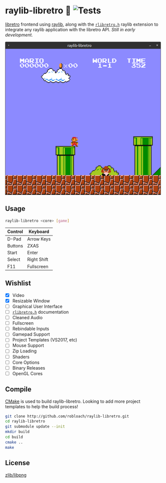 # raylib-libretro :space_invader: ![Tests](https://github.com/RobLoach/raylib-libretro/workflows/Tests/badge.svg)

[libretro](https://www.libretro.com/) frontend using [raylib](https://www.raylib.com), along with the [`rlibretro.h`](include/rlibretro.h) raylib extension to integrate any raylib application with the libretro API. *Still in early development.*

![Screenshot of raylib-libretro](examples/rlibretro_basic_window.png)

## Usage

``` sh
raylib-libretro <core> [game]
```

| Control  | Keyboard    |
| ---      | ---         |
| D-Pad    | Arrow Keys  |
| Buttons  | ZXAS        |
| Start    | Enter       |
| Select   | Right Shift |
| F11      | Fullscreen  |

## Wishlist

- [x] Video
- [x] Resizable Window
- [ ] Graphical User Interface
- [ ] [`rlibretro.h`](include/rlibretro.h) documentation
- [ ] Cleaned Audio
- [ ] Fullscreen
- [ ] Rebindable Inputs
- [ ] Gamepad Support
- [ ] Project Templates (VS2017, etc)
- [ ] Mouse Support
- [ ] Zip Loading
- [ ] Shaders
- [ ] Core Options
- [ ] Binary Releases
- [ ] OpenGL Cores

## Compile

[CMake](https://cmake.org/) is used to build raylib-libretro. Looking to add more project templates to help the build process!

``` sh
git clone http://github.com/robloach/raylib-libretro.git
cd raylib-libretro
git submodule update --init
mkdir build
cd build
cmake ..
make
```

## License

[zlib/libpng](LICENSE)
